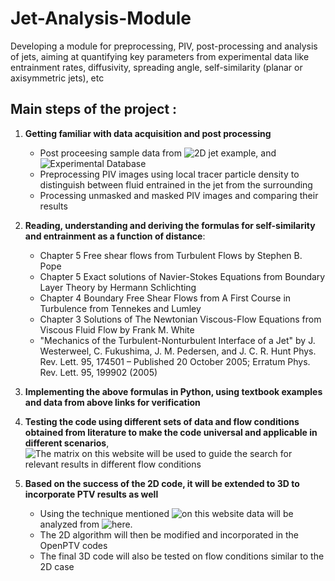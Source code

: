 # Jet-Analysis-Module
Developing a module for preprocessing, PIV, post-processing and analysis of jets, aiming at quantifying key parameters from experimental data like entrainment rates, diffusivity, spreading angle, self-similarity (planar or axisymmetric jets), etc

## Main steps of the project :

1. __Getting familiar with data acquisition and post processing__  
    * Post proceesing sample data from ![2D jet example](https://github.com/alexlib/2D_jet_example), and ![Experimental Database](http://piv.de/uncertainty/?p=64)
    * Preprocessing PIV images using local tracer particle density to distinguish between fluid entrained in the jet from the surrounding
    * Processing unmasked and masked PIV images and comparing their results

2. __Reading, understanding and deriving the formulas for self-similarity and entrainment as a function of distance__:
    * Chapter 5 Free shear flows from Turbulent Flows by Stephen B. Pope
    * Chapter 5 Exact solutions of Navier-Stokes Equations from Boundary Layer Theory by Hermann Schlichting
    * Chapter 4 Boundary Free Shear Flows from A First Course in Turbulence from Tennekes and Lumley
    * Chapter 3 Solutions of The Newtonian Viscous-Flow Equations from Viscous Fluid Flow by Frank M. White
    * "Mechanics of the Turbulent-Nonturbulent Interface of a Jet" by J. Westerweel, C. Fukushima, J. M. Pedersen, and J. C. R. Hunt Phys. Rev. Lett. 95, 174501 – Published 20 October 2005; Erratum Phys. Rev. Lett. 95, 199902 (2005)
  
3. __Implementing the above formulas in Python, using textbook examples and data from above links for verification__

4. __Testing the code using different sets of data and flow conditions obtained from literature to make the code universal and applicable in different scenarios__, 
![The matrix on this website will be used to guide the search for relevant results in different flow conditions](http://piv.de/uncertainty/?page_id=44)

5. __Based on the success of the 2D code, it will be extended to 3D to incorporate PTV results as well__
    * Using the technique mentioned ![on this website](https://ronshnapp.wordpress.com/2019/02/20/3d-ptv-demo-turbulent-jet/) data will be analyzed from ![here](https://figshare.com/articles/3D-PTV_Demo_-_Turbulent_Jet/7754834?file=14441249).
    * The 2D algorithm will then be modified and incorporated in the OpenPTV codes
    * The final 3D code will also be tested on flow conditions similar to the 2D case

